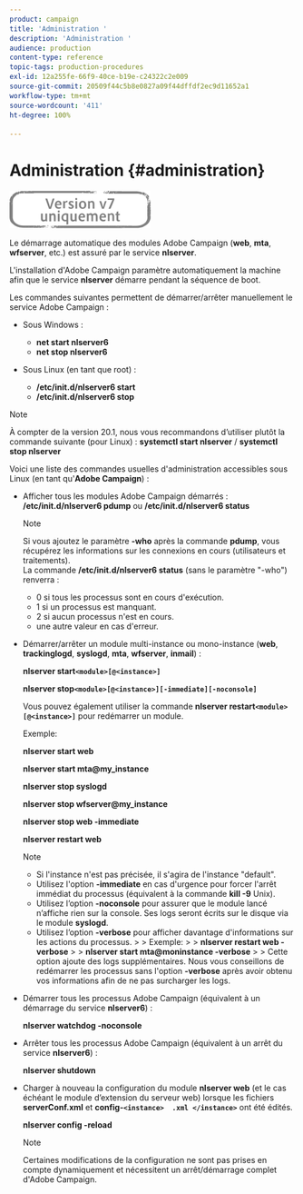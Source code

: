 ```yaml
---
product: campaign
title: 'Administration '
description: 'Administration '
audience: production
content-type: reference
topic-tags: production-procedures
exl-id: 12a255fe-66f9-40ce-b19e-c24322c2e009
source-git-commit: 20509f44c5b8e0827a09f44dffdf2ec9d11652a1
workflow-type: tm+mt
source-wordcount: '411'
ht-degree: 100%

---
```


# Administration {#administration}

![](../../assets/v7-only.svg)

Le démarrage automatique des modules Adobe Campaign (**web**, **mta**, **wfserver**, etc.) est assuré par le service **nlserver**.

L&#39;installation d&#39;Adobe Campaign paramètre automatiquement la machine afin que le service **nlserver** démarre pendant la séquence de boot.

Les commandes suivantes permettent de démarrer/arrêter manuellement le service Adobe Campaign :

* Sous Windows :

   * **net start nlserver6**
   * **net stop nlserver6**

* Sous Linux (en tant que root) :

   * **/etc/init.d/nlserver6 start**
   * **/etc/init.d/nlserver6 stop**

>[!NOTE]
>
>À compter de la version 20.1, nous vous recommandons d’utiliser plutôt la commande suivante (pour Linux) : **systemctl start nlserver** / **systemctl stop nlserver**

Voici une liste des commandes usuelles d&#39;administration accessibles sous Linux (en tant qu&#39;**Adobe Campaign**) :

* Afficher tous les modules Adobe Campaign démarrés : **/etc/init.d/nlserver6 pdump** ou **/etc/init.d/nlserver6 status**

   >[!NOTE]
   >
   >Si vous ajoutez le paramètre **-who** après la commande **pdump**, vous récupérez les informations sur les connexions en cours (utilisateurs et traitements).\
   >La commande **/etc/init.d/nlserver6 status** (sans le paramètre &quot;-who&quot;) renverra :
   >
   >    * 0 si tous les processus sont en cours d&#39;exécution.
   >    * 1 si un processus est manquant.
   >    * 2 si aucun processus n&#39;est en cours.
   >    * une autre valeur en cas d&#39;erreur.


* Démarrer/arrêter un module multi-instance ou mono-instance (**web**, **trackinglogd**, **syslogd**, **mta**, **wfserver**, **inmail**) :

   **nlserver start`<module>[@<instance>]`**

   **nlserver stop`<module>[@<instance>][-immediate][-noconsole]`**

   Vous pouvez également utiliser la commande **nlserver restart`<module>[@<instance>]`** pour redémarrer un module.

   Exemple:

   **nlserver start web**

   **nlserver start mta@my_instance**

   **nlserver stop syslogd**

   **nlserver stop wfserver@my_instance**

   **nlserver stop web -immediate**

   **nlserver restart web**

   >[!NOTE]
   >
   >* Si l&#39;instance n&#39;est pas précisée, il s&#39;agira de l&#39;instance &quot;default&quot;.
   >* Utilisez l&#39;option **-immediate** en cas d&#39;urgence pour forcer l&#39;arrêt immédiat du processus (équivalent à la commande **kill -9** Unix).
   >* Utilisez l’option **-noconsole** pour assurer que le module lancé n’affiche rien sur la console. Ses logs seront écrits sur le disque via le module **syslogd**.
   >* Utilisez l’option **-verbose** pour afficher davantage d&#39;informations sur les actions du processus.
      >
      >   Exemple:
      >
      >   **nlserver restart web -verbose**
      >
      >   **nlserver start mta@moninstance -verbose**
      >
      >   Cette option ajoute des logs supplémentaires. Nous vous conseillons de redémarrer les processus sans l&#39;option **-verbose** après avoir obtenu vos informations afin de ne pas surcharger les logs.


* Démarrer tous les processus Adobe Campaign (équivalent à un démarrage du service **nlserver6**) :

   **nlserver watchdog -noconsole**

* Arrêter tous les processus Adobe Campaign (équivalent à un arrêt du service **nlserver6**) :

   **nlserver shutdown**

* Charger à nouveau la configuration du module **nlserver web** (et le cas échéant le module d’extension du serveur web) lorsque les fichiers **serverConf.xml** et **config-`<instance>  .xml </instance>`** ont été édités.

   **nlserver config -reload** 

   >[!NOTE]
   >
   >Certaines modifications de la configuration ne sont pas prises en compte dynamiquement et nécessitent un arrêt/démarrage complet d&#39;Adobe Campaign.
